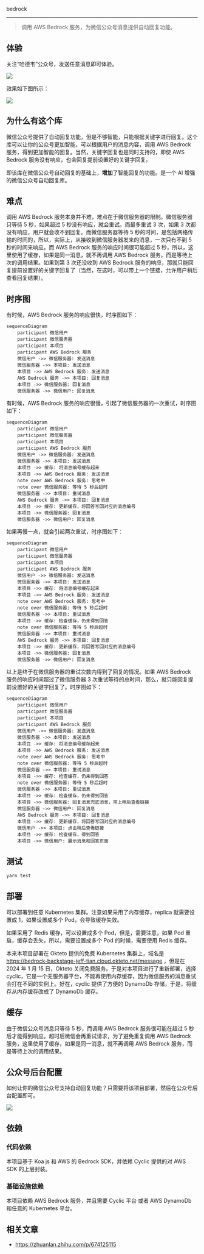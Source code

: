 bedrock

---

> 调用 AWS Bedrock 服务，为微信公众号消息提供自动回复功能。

## 体验

关注“哈德韦”公众号，发送任意消息即可体验。

![](https://ml.jiwai.win/mp-hardway.png)

效果如下图所示：

![](WX20240116-181835@2x.png)

## 为什么有这个库

微信公众号提供了自动回复功能，但是不够智能，只能根据关键字进行回复。这个库可以让你的公众号更加智能，可以根据用户的消息内容，调用 AWS Bedrock 服务，得到更加智能的回复。当然，关键字回复也是同时支持的，即使 AWS Bedrock 服务没有响应，也会回复提前设置好的关键字回复。

即该库在微信公众号自动回复的基础上，**增加**了智能回复的功能。是一个 AI 增强的微信公众号自动回复库。

## 难点

调用 AWS Bedrock 服务本身并不难，难点在于微信服务器的限制。微信服务器只等待 5 秒，如果超过 5 秒没有响应，就会重试。而最多重试 3 次，如果 3 次都没有响应，用户就会收不到回复。而微信服务器等待 5 秒的时间，是包括网络传输的时间的，所以，实际上，从接收到微信服务器发来的消息，一次只有不到 5 秒的时间来响应。而 AWS Bedrock 服务的响应时间很可能超过 5 秒，所以，这里使用了缓存，如果是同一消息，就不再调用 AWS Bedrock 服务，而是等待上次的调用结果。如果到第 3 次还没收到 AWS Bedrock 服务的响应，那就只能回复提前设置好的关键字回复了（当然，在这时，可以带上一个链接，允许用户稍后查看回复结果）。

## 时序图

有时候，AWS Bedrock 服务的响应很快，时序图如下：

```mermaid
sequenceDiagram
    participant 微信用户
    participant 微信服务器
    participant 本项目
    participant AWS Bedrock 服务
    微信用户 ->> 微信服务器: 发送消息
    微信服务器 ->> 本项目: 发送消息
    本项目 ->> AWS Bedrock 服务: 发送消息
    AWS Bedrock 服务 ->> 本项目: 回复消息
    本项目 ->> 微信服务器: 回复消息
    微信服务器 ->> 微信用户: 回复消息
```

有时候，AWS Bedrock 服务的响应很慢，引起了微信服务器的一次重试，时序图如下：

```mermaid
sequenceDiagram
    participant 微信用户
    participant 微信服务器
    participant 本项目
    participant AWS Bedrock 服务
    微信用户 ->> 微信服务器: 发送消息
    微信服务器 ->> 本项目: 发送消息
    本项目 ->> 缓存: 将消息编号缓存起来
    本项目 ->> AWS Bedrock 服务: 发送消息
    note over AWS Bedrock 服务: 思考中
    note over 微信服务器: 等待 5 秒后超时
    微信服务器 ->> 本项目: 重试消息
    AWS Bedrock 服务 ->> 本项目: 回复消息
    本项目 ->> 缓存: 更新缓存，将回答写回对应的消息编号
    本项目 ->> 微信服务器: 回复消息
    微信服务器 ->> 微信用户: 回复消息
```

如果再慢一点，就会引起两次重试，时序图如下：

```mermaid
sequenceDiagram
    participant 微信用户
    participant 微信服务器
    participant 本项目
    participant AWS Bedrock 服务
    微信用户 ->> 微信服务器: 发送消息
    微信服务器 ->> 本项目: 发送消息
    本项目 ->> 缓存: 将消息编号缓存起来
    本项目 ->> AWS Bedrock 服务: 发送消息
    note over AWS Bedrock 服务: 思考中
    note over 微信服务器: 等待 5 秒后超时
    微信服务器 ->> 本项目: 重试消息
    本项目 ->> 缓存: 检查缓存，仍未得到回答
    note over 微信服务器: 等待 5 秒后超时
    微信服务器 ->> 本项目: 重试消息
    AWS Bedrock 服务 ->> 本项目: 回复消息
    本项目 ->> 缓存: 更新缓存，将回答写回对应的消息编号
    本项目 ->> 微信服务器: 回复消息
    微信服务器 ->> 微信用户: 回复消息
```

以上是终于在微信服务器的重试次数内得到了回复的情况。如果 AWS Bedrock 服务的响应时间超过了微信服务器 3 次重试等待的总时间，那么，就只能回复提前设置好的关键字回复了。时序图如下：

```mermaid
sequenceDiagram
    participant 微信用户
    participant 微信服务器
    participant 本项目
    participant AWS Bedrock 服务
    微信用户 ->> 微信服务器: 发送消息
    微信服务器 ->> 本项目: 发送消息
    本项目 ->> 缓存: 将消息编号缓存起来
    本项目 ->> AWS Bedrock 服务: 发送消息
    note over AWS Bedrock 服务: 思考中
    note over 微信服务器: 等待 5 秒后超时
    微信服务器 ->> 本项目: 重试消息
    本项目 ->> 缓存: 检查缓存，仍未得到回答
    note over 微信服务器: 等待 5 秒后超时
    微信服务器 ->> 本项目: 重试消息
    本项目 ->> 缓存: 检查缓存，仍未得到回答
    本项目 ->> 微信服务器: 回复消息兜底消息，带上稍后查看链接
    微信服务器 ->> 微信用户: 回复消息
    AWS Bedrock 服务 ->> 本项目: 回复消息
    本项目 ->> 缓存: 更新缓存，将回答写回对应的消息编号
    微信用户 ->> 本项目: 点击稍后查看链接
    本项目 ->> 缓存: 检查缓存，得到回答
    本项目 ->> 微信用户: 展示消息和回答页面
```

## 测试

```bash
yarn test
```

## 部署

可以部署到任意 Kubernetes 集群。注意如果采用了内存缓存，replica 就需要设置成 1，如果设置成多个 Pod，会导致缓存失效。

如果采用了 Redis 缓存，可以设置成多个 Pod，但是，需要注意，如果 Pod 重启，缓存会丢失，所以，需要设置成多个 Pod 的时候，需要使用 Redis 缓存。

本来本项目部署在 Okteto 提供的免费 Kubernetes 集群上，域名是 https://bedrock-backstage-jeff-tian.cloud.okteto.net/message ，但是在 2024 年 1 月 15 日，Okteto 关闭免费服务。于是对本项目进行了重新部署，选择 cyclic，它是一个无服务器平台，不能再使用内存缓存，因为微信服务的消息重试会打在不同的实例上。好在，cyclic 提供了方便的 DynamoDb 存储，于是，将缓存从内存缓存改成了 DynamoDb 缓存。

## 缓存

由于微信公众号消息只等待 5 秒，而调用 AWS Bedrock 服务很可能在超过 5 秒后才能得到响应。超时后微信会再重试请求，为了避免重复调用 AWS Bedrock 服务，这里使用了缓存，如果是同一消息，就不再调用 AWS Bedrock 服务，而是等待上次的调用结果。

## 公众号后台配置

如何让你的微信公众号支持自动回复功能？只需要将该项目部署，然后在公众号后台配置即可。

![](./WX20240112-115802@2x.png)

## 依赖

### 代码依赖

本项目基于 Koa js 和 AWS 的 Bedrock SDK，并依赖 Cyclic 提供的对 AWS SDK 的上层封装。

### 基础设施依赖

本项目依赖 AWS Bedrock 服务，并且需要 Cyclic 平台 或者 AWS DynamoDb 和任意的 Kubernetes 平台。

## 相关文章

- https://zhuanlan.zhihu.com/p/674125115
